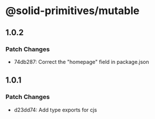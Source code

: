 # @solid-primitives/mutable

## 1.0.2

### Patch Changes

- 74db287: Correct the "homepage" field in package.json

## 1.0.1

### Patch Changes

- d23dd74: Add type exports for cjs
